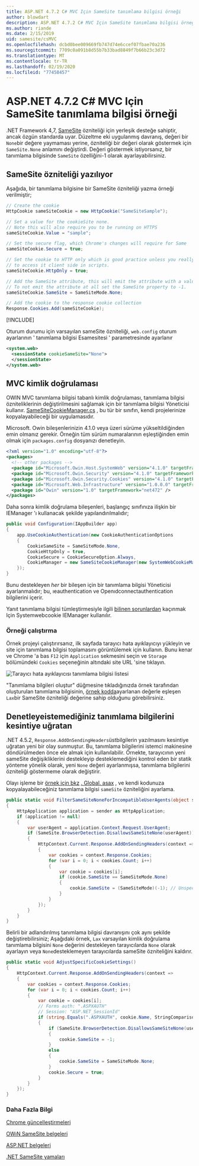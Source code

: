 ```yaml
---
title: ASP.NET 4.7.2 C# MVC Için SameSite tanımlama bilgisi örneği
author: blowdart
description: ASP.NET 4.7.2 C# MVC Için SameSite tanımlama bilgisi örneği
ms.author: riande
ms.date: 2/15/2019
uid: samesite/csMVC
ms.openlocfilehash: dcbd0bee009669fb747d74e6ccef07fbae70a236
ms.sourcegitcommit: 7709c0a091b8d55b7b33bad8849f7b66b23c3d72
ms.translationtype: MT
ms.contentlocale: tr-TR
ms.lasthandoff: 02/19/2020
ms.locfileid: "77458457"
---
```

# <a name="samesite-cookie-sample-for-aspnet-472-c-mvc"></a>ASP.NET 4.7.2 C# MVC Için SameSite tanımlama bilgisi örneği

.NET Framework 4,7, [SameSite](https://www.owasp.org/index.php/SameSite) özniteliği için yerleşik desteğe sahiptir, ancak özgün standarda uyar.
Düzeltme eki uygulanmış davranış, değeri bir `None`bir değere yaymaması yerine, özniteliği bir değeri olarak göstermek için `SameSite.None` anlamını değiştirdi. Değeri göstermek istiyorsanız, bir tanımlama bilgisinde `SameSite` özelliğini-1 olarak ayarlayabilirsiniz.

## <a name="sampleCode"></a>SameSite özniteliği yazılıyor

Aşağıda, bir tanımlama bilgisine bir SameSite özniteliği yazma örneği verilmiştir;

```c#
// Create the cookie
HttpCookie sameSiteCookie = new HttpCookie("SameSiteSample");

// Set a value for the cookieSite none.
// Note this will also require you to be running on HTTPS
sameSiteCookie.Value = "sample";

// Set the secure flag, which Chrome's changes will require for Same
sameSiteCookie.Secure = true;

// Set the cookie to HTTP only which is good practice unless you really do need
// to access it client side in scripts.
sameSiteCookie.HttpOnly = true;

// Add the SameSite attribute, this will emit the attribute with a value of none.
// To not emit the attribute at all set the SameSite property to -1.
sameSiteCookie.SameSite = SameSiteMode.None;

// Add the cookie to the response cookie collection
Response.Cookies.Add(sameSiteCookie);
```

[!INCLUDE[](~/includes/MTcomments.md)]

Oturum durumu için varsayılan sameSite özniteliği, `web.config` oturum ayarlarının ' tanımlama bilgisi Esamesitesi ' parametresinde ayarlanır

```xml
<system.web>
  <sessionState cookieSameSite="None">     
  </sessionState>
</system.web>
```

## <a name="mvc-authentication"></a>MVC kimlik doğrulaması

OWIN MVC tanımlama bilgisi tabanlı kimlik doğrulaması, tanımlama bilgisi özniteliklerinin değiştirilmesini sağlamak için bir tanımlama bilgisi Yöneticisi kullanır. [SameSiteCookieManager.cs](https://github.com/blowdart/AspNetSameSiteSamples/blob/master/AspNet472CSharpMVC5/SameSiteCookieManager.cs) , bu tür bir sınıfın, kendi projelerinize kopyalayabileceği bir uygulamasıdır. 

Microsoft. Owin bileşenlerinizin 4.1.0 veya üzeri sürüme yükseltildiğinden emin olmanız gerekir. Örneğin tüm sürüm numaralarının eşleştiğinden emin olmak için `packages.config` dosyanızı denetleyin.

```xml
<?xml version="1.0" encoding="utf-8"?>
<packages>
  <!-- other packages -->
  <package id="Microsoft.Owin.Host.SystemWeb" version="4.1.0" targetFramework="net472" />
  <package id="Microsoft.Owin.Security" version="4.1.0" targetFramework="net472" />
  <package id="Microsoft.Owin.Security.Cookies" version="4.1.0" targetFramework="net472" />
  <package id="Microsoft.Web.Infrastructure" version="1.0.0.0" targetFramework="net472" />
  <package id="Owin" version="1.0" targetFramework="net472" />
</packages>
```

Daha sonra kimlik doğrulama bileşenleri, başlangıç sınıfınıza ilişkin bir IEManager 'ı kullanacak şekilde yapılandırılmalıdır;

```c#
public void Configuration(IAppBuilder app)
{
    app.UseCookieAuthentication(new CookieAuthenticationOptions
    {
        CookieSameSite = SameSiteMode.None,
        CookieHttpOnly = true,
        CookieSecure = CookieSecureOption.Always,
        CookieManager = new SameSiteCookieManager(new SystemWebCookieManager())
    });
}
```

Bunu destekleyen *her* bir bileşen için bir tanımlama bilgisi Yöneticisi ayarlanmalıdır; bu, ıeauthentication ve Openıdconnectauthentication bilgilerini içerir.

Yanıt tanımlama bilgisi tümleştirmesiyle ilgili [bilinen sorunlardan](https://github.com/aspnet/AspNetKatana/wiki/System.Web-response-cookie-integration-issues) kaçınmak Için Systemwebcookie IEManager kullanılır.

### <a name="running-the-sample"></a>Örneği çalıştırma

Örnek projeyi çalıştırırsanız, ilk sayfada tarayıcı hata ayıklayıcıyı yükleyin ve site için tanımlama bilgisi toplamasını görüntülemek için kullanın.
Bunu kenar ve Chrome 'a bas `F12` için `Application` sekmesini seçin ve `Storage` bölümündeki `Cookies` seçeneğinin altındaki site URL 'sine tıklayın.

![Tarayıcı hata ayıklayıcısı tanımlama bilgisi listesi](sample/img/BrowserDebugger.png)

"Tanımlama bilgileri oluştur" düğmesine tıkladığınızda örnek tarafından oluşturulan tanımlama bilgisinin, [örnek kodda](#sampleCode)ayarlanan değerle eşleşen `Lax`bir SameSite özniteliği değerine sahip olduğunu görebilirsiniz.

## <a name="interception"></a>Denetleyeistemediğiniz tanımlama bilgilerini kesintiye uğratan

.NET 4.5.2, `Response.AddOnSendingHeaders`üstbilgilerin yazılmasını kesintiye uğratan yeni bir olay sunmuştur. Bu, tanımlama bilgilerini istemci makinesine döndürülmeden önce ele almak için kullanılabilir. Örnekte, tarayıcının yeni sameSite değişikliklerini destekleyip desteklemediğini kontrol eden bir statik yönteme yönelik olarak, yeni `None` değeri ayarlanmışsa, tanımlama bilgilerini özniteliği göstermeme olarak değiştirir.

Olayı işleme bir [örnek için bkz](https://github.com/blowdart/AspNetSameSiteSamples/blob/master/AspNet472CSharpMVC5/SameSiteCookieRewriter.cs) [. Global. asax](https://github.com/blowdart/AspNetSameSiteSamples/blob/master/AspNet472CSharpMVC5/Global.asax.cs) , ve kendi kodunuza kopyalayabileceğiniz tanımlama bilgisi `sameSite` özniteliğini ayarlama.

```c#
public static void FilterSameSiteNoneForIncompatibleUserAgents(object sender)
{
    HttpApplication application = sender as HttpApplication;
    if (application != null)
    {
        var userAgent = application.Context.Request.UserAgent;
        if (SameSite.BrowserDetection.DisallowsSameSiteNone(userAgent))
        {
            HttpContext.Current.Response.AddOnSendingHeaders(context =>
            {
                var cookies = context.Response.Cookies;
                for (var i = 0; i < cookies.Count; i++)
                {
                    var cookie = cookies[i];
                    if (cookie.SameSite == SameSiteMode.None)
                    {
                        cookie.SameSite = (SameSiteMode)(-1); // Unspecified
                    }
                }
            });
        }
    }
}
```

Belirli bir adlandırılmış tanımlama bilgisi davranışını çok aynı şekilde değiştirebilirsiniz; Aşağıdaki örnek, `Lax` varsayılan kimlik doğrulama tanımlama bilgisini `None` değerini destekleyen tarayıcılarda `None` olarak ayarlayın veya `None`desteklemeyen tarayıcılarda sameSite özniteliğini kaldırır.

```c#
public static void AdjustSpecificCookieSettings()
{
    HttpContext.Current.Response.AddOnSendingHeaders(context =>
    {
        var cookies = context.Response.Cookies;
        for (var i = 0; i < cookies.Count; i++)
        {
            var cookie = cookies[i]; 
            // Forms auth: ".ASPXAUTH"
            // Session: "ASP.NET_SessionId"
            if (string.Equals(".ASPXAUTH", cookie.Name, StringComparison.Ordinal))
            { 
                if (SameSite.BrowserDetection.DisallowsSameSiteNone(userAgent))
                {
                    cookie.SameSite = -1;
                }
                else
                {
                    cookie.SameSite = SameSiteMode.None;
                }
                cookie.Secure = true;
            }
        }
    });
}
```

### <a name="more-information"></a>Daha Fazla Bilgi
 
[Chrome güncelleştirmeleri](https://www.chromium.org/updates/same-site)

[OWıN SameSite belgeleri](/aspnet/samesite/owin-samesite)

[ASP.NET belgeleri](/aspnet/samesite/system-web-samesite)

[.NET SameSite yamaları](/aspnet/samesite/kbs-samesite)